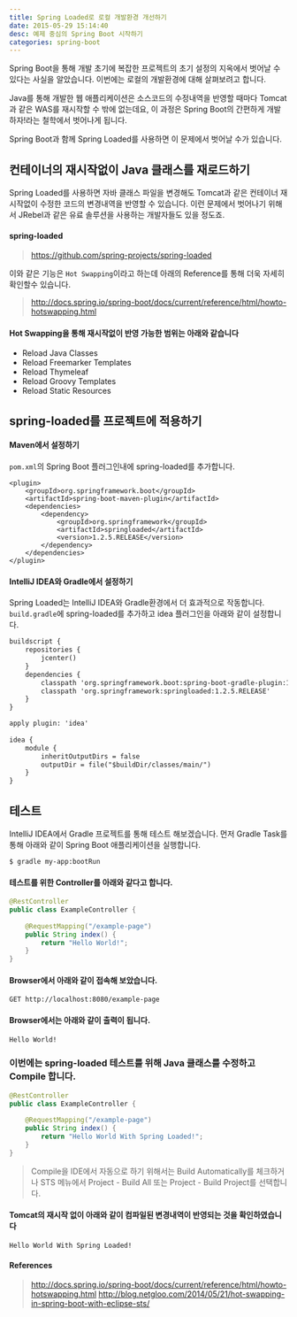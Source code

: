 ```yaml
---
title: Spring Loaded로 로컬 개발환경 개선하기
date: 2015-05-29 15:14:40
desc: 예제 중심의 Spring Boot 시작하기
categories: spring-boot
---
```


Spring Boot을 통해 개발 초기에 복잡한 프로젝트의 초기 설정의 지옥에서 벗어날 수 있다는 사실을 알았습니다. 이번에는 로컬의 개발환경에 대해 살펴보려고 합니다.

Java를 통해 개발한 웹 애플리케이션은 소스코드의 수정내역을 반영할 때마다 Tomcat과 같은 WAS를 재시작할 수 밖에 없는데요, 이 과정은 Spring Boot의 간편하게 개발하자!라는 철학에서 벗어나게 됩니다.

Spring Boot과 함께 Spring Loaded를 사용하면 이 문제에서 벗어날 수가 있습니다.

## 컨테이너의 재시작없이 Java 클래스를 재로드하기

Spring Loaded를 사용하면 자바 클래스 파일을 변경해도 Tomcat과 같은 컨테이너 재시작없이 수정한 코드의 변경내역을 반영할 수 있습니다. 이런 문제에서 벗어나기 위해서 JRebel과 같은 유료 솔루션을 사용하는 개발자들도 있을 정도죠.

#### spring-loaded
>https://github.com/spring-projects/spring-loaded

이와 같은 기능은 `Hot Swapping`이라고 하는데 아래의 Reference를 통해 더욱 자세히 확인할수 있습니다.

> http://docs.spring.io/spring-boot/docs/current/reference/html/howto-hotswapping.html


#### Hot Swapping을 통해 재시작없이 반영 가능한 범위는 아래와 같습니다

- Reload Java Classes
- Reload Freemarker Templates
- Reload Thymeleaf
- Reload Groovy Templates
- Reload Static Resources

## spring-loaded를 프로젝트에 적용하기

#### Maven에서 설정하기

`pom.xml`의 Spring Boot 플러그인내에 spring-loaded를 추가합니다.

```
<plugin>
    <groupId>org.springframework.boot</groupId>
    <artifactId>spring-boot-maven-plugin</artifactId>
    <dependencies>
        <dependency>
            <groupId>org.springframework</groupId>
            <artifactId>springloaded</artifactId>
            <version>1.2.5.RELEASE</version>
        </dependency>
    </dependencies>
</plugin>
```

#### IntelliJ IDEA와 Gradle에서 설정하기

Spring Loaded는 IntelliJ IDEA와 Gradle환경에서 더 효과적으로 작동합니다. `build.gradle`에 spring-loaded를 추가하고 idea 플러그인을 아래와 같이 설정합니다.

```xml
buildscript {
    repositories { 
        jcenter() 
    }
    dependencies {
        classpath 'org.springframework.boot:spring-boot-gradle-plugin:1.5.3.RELEASE'
        classpath 'org.springframework:springloaded:1.2.5.RELEASE'
    }
}

apply plugin: 'idea'
 
idea {
    module {
        inheritOutputDirs = false
        outputDir = file("$buildDir/classes/main/")
    }
}
```


## 테스트

IntelliJ IDEA에서 Gradle 프로젝트를 통해 테스트 해보겠습니다. 먼저 Gradle Task를 통해 아래와 같이 Spring Boot 애플리케이션을 실행합니다.

```
$ gradle my-app:bootRun
```

#### 테스트를 위한 Controller를 아래와 같다고 합니다.

```java
@RestController
public class ExampleController {
 
    @RequestMapping("/example-page")
    public String index() {
        return "Hello World!";
    }
}
```

#### Browser에서 아래와 같이 접속해 보았습니다.

```
GET http://localhost:8080/example-page
```

#### Browser에서는 아래와 같이 출력이 됩니다.

```
Hello World!
```

### 이번에는 spring-loaded 테스트를 위해 Java 클래스를 수정하고 Compile 합니다.

```java
@RestController
public class ExampleController {
 
    @RequestMapping("/example-page")
    public String index() {
        return "Hello World With Spring Loaded!";
    }
}
```

> Compile을 IDE에서 자동으로 하기 위해서는 Build Automatically를 체크하거나 STS 메뉴에서 Project - Build All 또는 Project - Build Project를 선택합니다.

#### Tomcat의 재시작 없이 아래와 같이 컴파일된 변경내역이 반영되는 것을 확인하였습니다 

```
Hello World With Spring Loaded!
```

#### References

> http://docs.spring.io/spring-boot/docs/current/reference/html/howto-hotswapping.html
http://blog.netgloo.com/2014/05/21/hot-swapping-in-spring-boot-with-eclipse-sts/



